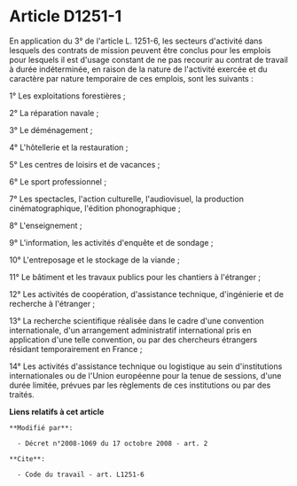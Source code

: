 # Article D1251-1

En application du 3° de l'article L. 1251-6, les secteurs d'activité dans lesquels des contrats de mission peuvent être
conclus pour les emplois pour lesquels il est d'usage constant de ne pas recourir au contrat de travail à durée indéterminée,
en raison de la nature de l'activité exercée et du caractère par nature temporaire de ces emplois, sont les suivants : 

1° Les exploitations forestières ; 

2° La réparation navale ; 

3° Le déménagement ; 

4° L'hôtellerie et la restauration ; 

5° Les centres de loisirs et de vacances ; 

6° Le sport professionnel ; 

7° Les spectacles, l'action culturelle, l'audiovisuel, la production cinématographique, l'édition phonographique ; 

8° L'enseignement ; 

9° L'information, les activités d'enquête et de sondage ; 

10° L'entreposage et le stockage de la viande ; 

11° Le bâtiment et les travaux publics pour les chantiers à l'étranger ; 

12° Les activités de coopération, d'assistance technique, d'ingénierie et de recherche à l'étranger ; 

13° La recherche scientifique réalisée dans le cadre d'une convention internationale, d'un arrangement administratif
international pris en application d'une telle convention, ou par des chercheurs étrangers résidant temporairement en France ;

14° Les activités d'assistance technique ou logistique au sein d'institutions internationales ou de l'Union européenne pour
la tenue de sessions, d'une durée limitée, prévues par les règlements de ces institutions ou par des traités.

**Liens relatifs à cet article**

	**Modifié par**:

	  - Décret n°2008-1069 du 17 octobre 2008 - art. 2

	**Cite**:

	  - Code du travail - art. L1251-6

